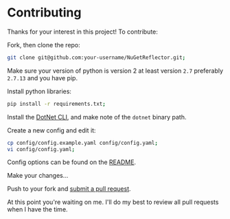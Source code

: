 # Contributing

Thanks for your interest in this project! To contribute:


Fork, then clone the repo:

```bash
git clone git@github.com:your-username/NuGetReflector.git;
```

Make sure your version of python is version 2 at least version `2.7` preferably `2.7.13` and you have pip.

Install python libraries:

```bash
pip install -r requirements.txt;
```

Install the [DotNet CLI](https://github.com/dotnet/cli), and make note of the `dotnet` binary path.

Create a new config and edit it:

```bash
cp config/config.example.yaml config/config.yaml;
vi config/config.yaml;
```

Config options can be found on the [README](README.md).

Make your changes...

Push to your fork and [submit a pull request][pr].

[pr]: https://github.com/MelonSmasher/NuGetReflector/compare/

At this point you're waiting on me. I'll do my best to review all pull requests when I have the time. 

